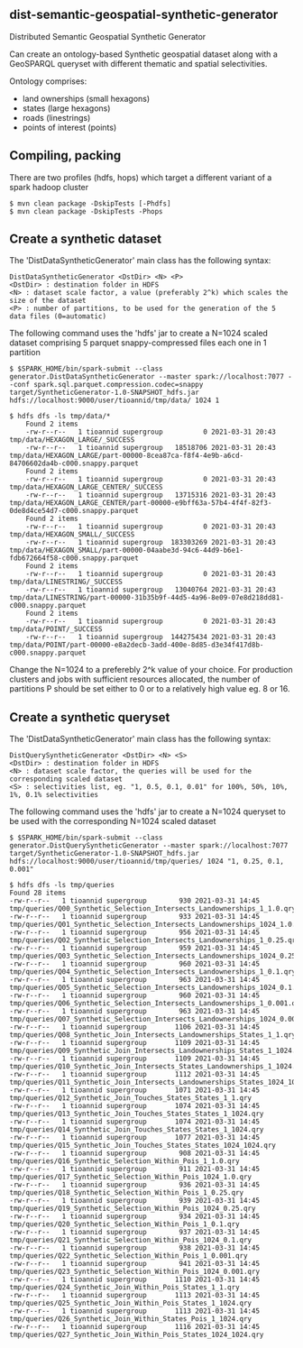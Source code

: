 dist-semantic-geospatial-synthetic-generator
--------------------------------------------
Distributed Semantic Geospatial Synthetic Generator 

Can create an ontology-based Synthetic geospatial dataset along with a GeoSPARQL queryset with different thematic and spatial selectivities.

Ontology comprises:
- land ownerships (small hexagons)
- states (large hexagons)
- roads (linestrings)
- points of interest (points)

Compiling, packing
--------------------

There are two profiles (hdfs, hops) which target a different variant of a spark hadoop cluster

	$ mvn clean package -DskipTests [-Phdfs]
	$ mvn clean package -DskipTests -Phops

Create a synthetic dataset
--------------------------
The 'DistDataSyntheticGenerator' main class has the following syntax:

	DistDataSyntheticGenerator <DstDir> <N> <P>
	<DstDir> : destination folder in HDFS
	<N> : dataset scale factor, a value (preferably 2^k) which scales the size of the dataset
	<P> : number of partitions, to be used for the generation of the 5 data files (0=automatic)
	
The following command uses the 'hdfs' jar to create a N=1024 scaled dataset comprising 5 parquet snappy-compressed files each one in 1 partition

	$ $SPARK_HOME/bin/spark-submit --class generator.DistDataSyntheticGenerator --master spark://localhost:7077 --conf spark.sql.parquet.compression.codec=snappy target/SyntheticGenerator-1.0-SNAPSHOT_hdfs.jar hdfs://localhost:9000/user/tioannid/tmp/data/ 1024 1

	$ hdfs dfs -ls tmp/data/*
        Found 2 items
        -rw-r--r--   1 tioannid supergroup          0 2021-03-31 20:43 tmp/data/HEXAGON_LARGE/_SUCCESS
        -rw-r--r--   1 tioannid supergroup   18518706 2021-03-31 20:43 tmp/data/HEXAGON_LARGE/part-00000-8cea87ca-f8f4-4e9b-a6cd-84706602da4b-c000.snappy.parquet
        Found 2 items
        -rw-r--r--   1 tioannid supergroup          0 2021-03-31 20:43 tmp/data/HEXAGON_LARGE_CENTER/_SUCCESS
        -rw-r--r--   1 tioannid supergroup   13715316 2021-03-31 20:43 tmp/data/HEXAGON_LARGE_CENTER/part-00000-e9bff63a-57b4-4f4f-82f3-0de8d4ce54d7-c000.snappy.parquet
        Found 2 items
        -rw-r--r--   1 tioannid supergroup          0 2021-03-31 20:43 tmp/data/HEXAGON_SMALL/_SUCCESS
        -rw-r--r--   1 tioannid supergroup  183303269 2021-03-31 20:43 tmp/data/HEXAGON_SMALL/part-00000-04aabe3d-94c6-44d9-b6e1-fdb672664f58-c000.snappy.parquet
        Found 2 items
        -rw-r--r--   1 tioannid supergroup          0 2021-03-31 20:43 tmp/data/LINESTRING/_SUCCESS
        -rw-r--r--   1 tioannid supergroup   13040764 2021-03-31 20:43 tmp/data/LINESTRING/part-00000-31b35b9f-44d5-4a96-8e09-07e8d218dd81-c000.snappy.parquet
        Found 2 items
        -rw-r--r--   1 tioannid supergroup          0 2021-03-31 20:43 tmp/data/POINT/_SUCCESS
        -rw-r--r--   1 tioannid supergroup  144275434 2021-03-31 20:43 tmp/data/POINT/part-00000-e8a2decb-3add-400e-8d85-d3e34f417d8b-c000.snappy.parquet

Change the N=1024 to a preferebly 2^k value of your choice. For production clusters and jobs with sufficient resources allocated, the number of partitions P should be set either to 0 or to a relatively high value eg. 8 or 16.

Create a synthetic queryset
--------------------------
The 'DistDataSyntheticGenerator' main class has the following syntax:

	DistQuerySyntheticGenerator <DstDir> <N> <S>
	<DstDir> : destination folder in HDFS
	<N> : dataset scale factor, the queries will be used for the corresponding scaled dataset
	<S> : selectivities list, eg. "1, 0.5, 0.1, 0.01" for 100%, 50%, 10%, 1%, 0.1% selectivities
	
The following command uses the 'hdfs' jar to create a N=1024 queryset to be used with the corresponding N=1024 scaled dataset

	$ $SPARK_HOME/bin/spark-submit --class generator.DistQuerySyntheticGenerator --master spark://localhost:7077 target/SyntheticGenerator-1.0-SNAPSHOT_hdfs.jar hdfs://localhost:9000/user/tioannid/tmp/queries/ 1024 "1, 0.25, 0.1, 0.001"

	$ hdfs dfs -ls tmp/queries
	Found 28 items
	-rw-r--r--   1 tioannid supergroup        930 2021-03-31 14:45 tmp/queries/Q00_Synthetic_Selection_Intersects_Landownerships_1_1.0.qry
	-rw-r--r--   1 tioannid supergroup        933 2021-03-31 14:45 tmp/queries/Q01_Synthetic_Selection_Intersects_Landownerships_1024_1.0.qry
	-rw-r--r--   1 tioannid supergroup        956 2021-03-31 14:45 tmp/queries/Q02_Synthetic_Selection_Intersects_Landownerships_1_0.25.qry
	-rw-r--r--   1 tioannid supergroup        959 2021-03-31 14:45 tmp/queries/Q03_Synthetic_Selection_Intersects_Landownerships_1024_0.25.qry
	-rw-r--r--   1 tioannid supergroup        960 2021-03-31 14:45 tmp/queries/Q04_Synthetic_Selection_Intersects_Landownerships_1_0.1.qry
	-rw-r--r--   1 tioannid supergroup        963 2021-03-31 14:45 tmp/queries/Q05_Synthetic_Selection_Intersects_Landownerships_1024_0.1.qry
	-rw-r--r--   1 tioannid supergroup        960 2021-03-31 14:45 tmp/queries/Q06_Synthetic_Selection_Intersects_Landownerships_1_0.001.qry
	-rw-r--r--   1 tioannid supergroup        963 2021-03-31 14:45 tmp/queries/Q07_Synthetic_Selection_Intersects_Landownerships_1024_0.001.qry
	-rw-r--r--   1 tioannid supergroup       1106 2021-03-31 14:45 tmp/queries/Q08_Synthetic_Join_Intersects_Landownerships_States_1_1.qry
	-rw-r--r--   1 tioannid supergroup       1109 2021-03-31 14:45 tmp/queries/Q09_Synthetic_Join_Intersects_Landownerships_States_1_1024.qry
	-rw-r--r--   1 tioannid supergroup       1109 2021-03-31 14:45 tmp/queries/Q10_Synthetic_Join_Intersects_States_Landownerships_1_1024.qry
	-rw-r--r--   1 tioannid supergroup       1112 2021-03-31 14:45 tmp/queries/Q11_Synthetic_Join_Intersects_Landownerships_States_1024_1024.qry
	-rw-r--r--   1 tioannid supergroup       1071 2021-03-31 14:45 tmp/queries/Q12_Synthetic_Join_Touches_States_States_1_1.qry
	-rw-r--r--   1 tioannid supergroup       1074 2021-03-31 14:45 tmp/queries/Q13_Synthetic_Join_Touches_States_States_1_1024.qry
	-rw-r--r--   1 tioannid supergroup       1074 2021-03-31 14:45 tmp/queries/Q14_Synthetic_Join_Touches_States_States_1_1024.qry
	-rw-r--r--   1 tioannid supergroup       1077 2021-03-31 14:45 tmp/queries/Q15_Synthetic_Join_Touches_States_States_1024_1024.qry
	-rw-r--r--   1 tioannid supergroup        908 2021-03-31 14:45 tmp/queries/Q16_Synthetic_Selection_Within_Pois_1_1.0.qry
	-rw-r--r--   1 tioannid supergroup        911 2021-03-31 14:45 tmp/queries/Q17_Synthetic_Selection_Within_Pois_1024_1.0.qry
	-rw-r--r--   1 tioannid supergroup        936 2021-03-31 14:45 tmp/queries/Q18_Synthetic_Selection_Within_Pois_1_0.25.qry
	-rw-r--r--   1 tioannid supergroup        939 2021-03-31 14:45 tmp/queries/Q19_Synthetic_Selection_Within_Pois_1024_0.25.qry
	-rw-r--r--   1 tioannid supergroup        934 2021-03-31 14:45 tmp/queries/Q20_Synthetic_Selection_Within_Pois_1_0.1.qry
	-rw-r--r--   1 tioannid supergroup        937 2021-03-31 14:45 tmp/queries/Q21_Synthetic_Selection_Within_Pois_1024_0.1.qry
	-rw-r--r--   1 tioannid supergroup        938 2021-03-31 14:45 tmp/queries/Q22_Synthetic_Selection_Within_Pois_1_0.001.qry
	-rw-r--r--   1 tioannid supergroup        941 2021-03-31 14:45 tmp/queries/Q23_Synthetic_Selection_Within_Pois_1024_0.001.qry
	-rw-r--r--   1 tioannid supergroup       1110 2021-03-31 14:45 tmp/queries/Q24_Synthetic_Join_Within_Pois_States_1_1.qry
	-rw-r--r--   1 tioannid supergroup       1113 2021-03-31 14:45 tmp/queries/Q25_Synthetic_Join_Within_Pois_States_1_1024.qry
	-rw-r--r--   1 tioannid supergroup       1113 2021-03-31 14:45 tmp/queries/Q26_Synthetic_Join_Within_States_Pois_1_1024.qry
	-rw-r--r--   1 tioannid supergroup       1116 2021-03-31 14:45 tmp/queries/Q27_Synthetic_Join_Within_Pois_States_1024_1024.qry
